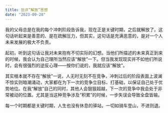 ```yaml
---
title: 批评“解放”思想
date: "2023-09-28"
---
```


我的父母总是在我的每个冲刺阶段告诉我，现在正是关键时期，之后就解放了。这句话听起来是善意的、是在疏解压力，但其实，这句话是充满恶意的，是对一个人未来发展的极大不负责。

起初，听到这句话让我对未来抱有不切实际的幻想。当他们所描述的未来真正到来的时候，我会认为自己理所当然应该“解放”一下。但当我发现现实并不如他们所说时，会有很强烈的逆反心理——按你们说的，我就应该“解放”。

其实根本就不存在“解放”一说，人无时无刻不在竞争，冲刺过后的阶段表面上波澜不惊实则暗潮涌动，大家都在为下一次的竞争立目标、打基础，以保证自己处于优势地位。在我“解放”自己的同时，其他人会狠狠超越，下一次的竞争中我会处于非常被动的位置。尤其是当这种竞争涉及“积累”的时候，一步失误会导致全盘皆输。

每一个时期都是关键时期，人生也没有休息的驿站，一切如骑车登山，不进则退。